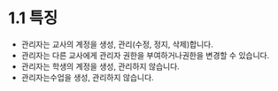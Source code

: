 # 1.1 특징

- 관리자는 교사의 계정을 생성, 관리(수정, 정지, 삭제)합니다.
- 관리자는 다른 교사에게 관리자 권한을 부여하거나권한을 변경할 수 있습니다.
- 관리자는 학생의 계정을 생성, 관리하지 않습니다.
- 관리자는수업을 생성, 관리하지 않습니다.
